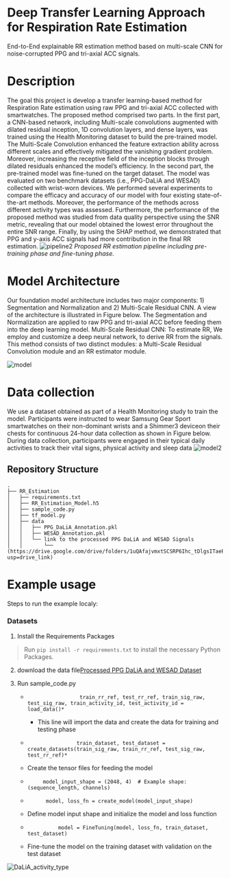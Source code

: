 # Deep Transfer Learning Approach for Respiration Rate Estimation
End-to-End explainable RR estimation method based on multi-scale CNN for noise-corrupted PPG and tri-axial ACC signals. 

# Description
The goal this project is develop a transfer learning-based method for Respiration Rate estimation using raw PPG and tri-axial ACC collected with smartwatches. The proposed method comprised two parts. In the first part, a CNN-based network, including Multi-scale convolutions augmented with dilated residual inception, 1D convolution layers, and dense layers, was trained using the Health Monitoring dataset to build the pre-trained model. The Multi-Scale Convolution enhanced the feature extraction ability across different scales and effectively mitigated the vanishing gradient problem. Moreover, increasing the receptive field of the inception blocks through dilated residuals enhanced the model’s efficiency. In the second part, the pre-trained model was fine-tuned on the target dataset. The model was evaluated on two benchmark datasets (i.e., PPG-DaLiA and WESAD) collected with wrist-worn devices. We performed several experiments to compare the efficacy and accuracy of our model with four existing state-of-the-art methods. Moreover, the performance of the methods across different activity types was assessed. Furthermore, the performance of the proposed method was studied from data quality perspective using the SNR metric, revealing that our model obtained the lowest error throughout the entire SNR range. Finally, by using the SHAP method, we demonstrated that PPG and y-axis ACC signals had more contribution in the final RR estimation.
![pipeline2](https://github.com/kazemikianoosh/RR_Estimation/assets/51022509/854210b7-df19-4ded-85e1-ff9874d748e5)
*Proposed RR estimation pipeline including pre-training phase and fine-tuning phase.*
# Model Architecture
Our foundation model architecture includes two major components: 1) Segmentation and Normalization and 2) Multi-Scale Residual CNN. A view of the architecture is illustrated in Figure below. The Segmentation and Normalization are applied to raw PPG and tri-axial ACC before feeding them into the deep learning model. Multi-Scale Residual CNN: To estimate RR, We employ and customize a deep neural network, to derive RR from the signals. This method consists of two distinct modules: a Multi-Scale Residual Convolution module and an RR estimator module.

![model](https://github.com/kazemikianoosh/RR_Estimation/assets/51022509/f0fc2bf8-e183-4c80-a36d-bf58e5974986)
# Data collection
We use a dataset obtained as part of a Health Monitoring study to train the model. Participants were instructed to wear Samsung Gear Sport smartwatches on their non-dominant wrists and a Shimmer3 deviceon their chests for continuous 24-hour data collection as shown in Figure below. During data collection, participants were engaged in their typical daily activities to track their vital signs, physical activity and sleep data
![model2](https://github.com/kazemikianoosh/RR_Estimation/assets/51022509/e74a82b4-4b32-491c-9330-a6f6ff170e0c)

## Repository Structure
```
.
├── RR_Estimation
│   ├── requirements.txt
│   ├── RR_Estimation_Model.h5
│   ├── sample_code.py
│   ├── tf_model.py
│   ├── data
│   │   ├── PPG_DaLiA_Annotation.pkl
│   │   ├── WESAD_Annotation.pkl
│   │   └── link to the processed PPG DaLiA and WESAD Signals
│   │       └── (https://drive.google.com/drive/folders/1uQAfajvmxtSCSRP6Ihc_tDlgsITaePBI?usp=drive_link)
```

# Example usage
Steps to run the example localy:
### Datasets

  1. Install the Requirements Packages

> Run `pip install -r requirements.txt` to install the necessary Python Packages.

  2. download the data file[Processed PPG DaLiA and WESAD Dataset](https://drive.google.com/drive/folders/1uQAfajvmxtSCSRP6Ihc_tDlgsITaePBI?usp=drive_link)
  3. Run sample_code.py
     *                      train_rr_ref, test_rr_ref, train_sig_raw, test_sig_raw, train_activity_id, test_activity_id = load_data()*              
       - This line will import the data and create the data for training and testing phase
      
         
      *                     train_dataset, test_dataset = create_datasets(train_sig_raw, train_rr_ref, test_sig_raw, test_rr_ref)*              
       - Create the tensor files for feeding the model
       *          model_input_shape = (2048, 4)  # Example shape: (sequence_length, channels)
      *           model, loss_fn = create_model(model_input_shape)
        
      - Define model input shape and initialize the model and loss function
    
     *               model = FineTuning(model, loss_fn, train_dataset, test_dataset)
     
      - Fine-tune the model on the training dataset with validation on the test dataset
    
     
![DaLiA_activity_type](https://github.com/kazemikianoosh/RR_Estimation/assets/51022509/fe2d51be-879d-4070-8a10-cc7648c4db47)




